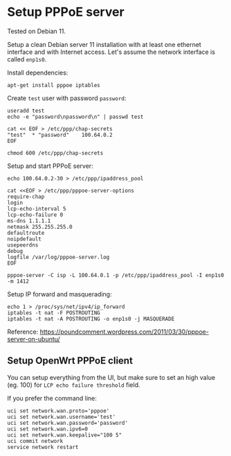 # Setup PPPoE server

Tested on Debian 11.

Setup a clean Debian server 11 installation with at least one
ethernet interface and with Internet access.
Let's assume the network interface is called `enp1s0`.

Install dependencies:
```
apt-get install pppoe iptables
```

Create `test` user with password `password`:
```
useradd test
echo -e "password\npassword\n" | passwd test

cat << EOF > /etc/ppp/chap-secrets
"test"  * "password"    100.64.0.2
EOF

chmod 600 /etc/ppp/chap-secrets
```

Setup and start PPPoE server:
```
echo 100.64.0.2-30 > /etc/ppp/ipaddress_pool

cat <<EOF > /etc/ppp/pppoe-server-options
require-chap
login
lcp-echo-interval 5
lcp-echo-failure 0
ms-dns 1.1.1.1
netmask 255.255.255.0
defaultroute
noipdefault
usepeerdns
debug
logfile /var/log/pppoe-server.log
EOF

pppoe-server -C isp -L 100.64.0.1 -p /etc/ppp/ipaddress_pool -I enp1s0 -m 1412
```

Setup IP forward and masquerading:
```
echo 1 > /proc/sys/net/ipv4/ip_forward
iptables -t nat -F POSTROUTING
iptables -t nat -A POSTROUTING -o enp1s0 -j MASQUERADE
```

Reference: https://poundcomment.wordpress.com/2011/03/30/pppoe-server-on-ubuntu/

## Setup OpenWrt PPPoE client

You can setup everything from the UI, but make sure to set an high value (eg. 100)
for `LCP echo failure threshold` field.

If you prefer the command line: 
```
uci set network.wan.proto='pppoe'
uci set network.wan.username='test'
uci set network.wan.password='password'
uci set network.wan.ipv6=0
uci set network.wan.keepalive="100 5"
uci commit network
service network restart
```
